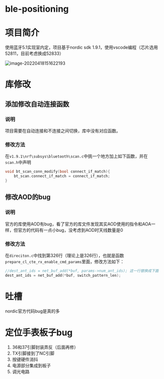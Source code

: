 # ble-positioning
# 项目简介

使用蓝牙5.1实现室内定，项目基于nordic sdk 1.9.1，使用vscode编程（芯片选用52811，目前考虑换成52833）

![image-20220418151622193](https://pic-1302177449.cos.ap-chongqing.myqcloud.com/blog_picimage-20220418151622193.png)



# 库修改

## 添加修改自动连接函数

### 说明

项目需要在自动连接和不连接之间切换，库中没有对应函数。

### 修改方法

在`v1.9.1\nrf\subsys\bluetooth\scan.c`中挑一个地方加上如下函数，并在`scan.h`中声明

```c
void bt_scan_conn_modify(bool connect_if_match){
	bt_scan.connect_if_match = connect_if_match;
}
```

## 修改AOD的bug

### 说明

官方的库使用AOD有bug，看了官方的库文件发现其实AOD使用的指令和AOA一样，但官方的代码有一点小bug，没考虑到AOD时天线数量是0

### 修改方法

在`direciton.c`中找到第326行（理论上是326行），也就是函数`prepare_cl_cte_rx_enable_cmd_params`里面，修改方法如下：

```c
//dest_ant_ids = net_buf_add(*buf, params->num_ant_ids); 这一行替换成下面一行
dest_ant_ids = net_buf_add(*buf, switch_pattern_len);
```

# 吐槽

nordic官方代码bug是真的多

# 定位手表板子bug

1. 36和37引脚封装弄反（后面再修）
1. TX引脚接到了NC引脚
1. 按键硬件消抖
1. 电源部分集成到板子
1. 调光电路
